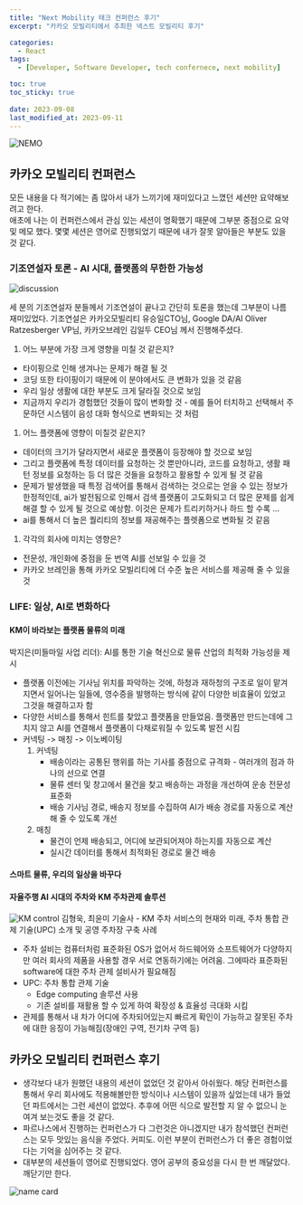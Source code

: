 ```yaml
---
title: "Next Mobility 태크 컨퍼런스 후기"
excerpt: "카카오 모빌리티에서 추최한 넥스트 모빌리티 후기"

categories:
  - React
tags:
  - [Developer, Software Developer, tech confernece, next mobility]

toc: true
toc_sticky: true
 
date: 2023-09-08
last_modified_at: 2023-09-11
---
```


![NEMO](https://github.com/sunmerrr/sunmerrr.github.io/assets/65106740/79123cab-8a6e-44d9-9ac9-d78f2845f2c0)

## 카카오 모빌리티 컨퍼런스
모든 내용을 다 적기에는 좀 많아서 내가 느끼기에 재미있다고 느꼈던 세션만 요약해보려고 한다.    
애초에 나는 이 컨퍼런스에서 관심 있는 세션이 명확했기 때문에 그부분 중점으로 요약 및 메모 했다.
몇몇 세션은 영어로 진행되었기 때문에 내가 잘못 알아들은 부분도 있을 것 같다.

### 기조연설자 토론 - AI 시대, 플랫폼의 무한한 가능성
![discussion](https://github.com/sunmerrr/sunmerrr.github.io/assets/65106740/b083c89a-4d78-4f82-bde9-b464bbe0378a)

세 분의 기조연설자 분들께서 기조연설이 끝나고 간단히 토론을 했는데 그부분이 나름 재미있었다.
기조연설은 카카오모빌리티 유승일CTO님, Google DA/AI Oliver Ratzesberger VP님, 카카오브레인 김일두 CEO님 께서 진행해주셨다.
1. 어느 부분에 가장 크게 영향을 미칠 것 같은지?
- 타이핑으로 인해 생겨나는 문제가 해결 될 것
- 코딩 또한 타이핑이기 때문에 이 분야에서도 큰 변화가 있을 것 같음
- 우리 일상 생활에 대한 부분도 크게 달라질 것으로 보임
- 지금까지 우리가 경험했던 것들이 많이 변화할 것 - 예를 들어 터치하고 선택해서 주문하던 시스템이 음성 대화 형식으로 변화되는 것 처럼

1. 어느 플랫폼에 영향이 미칠것 같은지?
- 데이터의 크기가 달라지면서 새로운 플랫폼이 등장해야 할 것으로 보임
- 그리고 플랫폼에 특정 데이터를 요청하는 것 뿐만아니라, 코드를 요청하고, 생활 패턴 정보를 요청하는 등 더 많은 것들을 요청하고 활용할 수 있게 될 것 같음
- 문제가 발생했을 때 특정 검색어를 통해서 검색하는 것으로는 얻을 수 있는 정보가 한정적인데, ai가 발전됨으로 인해서 검색 플랫폼이 고도화되고 더 많은 문제를 쉽게 해결 할 수 있게 될 것으로 예상함. 이것은 문제가 트리키하거나 하드 할 수록 ...
- ai를 통해서 더 높은 퀄리티의 정보를 재공해주는 플렛폼으로 변화될 것 같음 

1. 각각의 회사에 미치는 영향은?
- 전문성, 개인화에 중점을 둔 번역 AI를 선보일 수 있을 것
- 카카오 브레인을 통해 카카오 모빌리티에 더 수준 높은 서비스를 제공해 줄 수 있을 것

### LIFE: 일상, AI로 변화하다
#### KM이 바라보는 플랫폼 물류의 미래
박지은(미들마일 사업 리더): AI를 통한 기술 혁신으로 물류 산업의 최적화 가능성을 제시
- 플랫폼 이전에는 기사님 위치를 파악하는 것에, 하청과 재하청의 구조로 일이 맡겨지면서 일어나는 일들에, 영수증을 발행하는 방식에 같이 다양한 비효율이 있었고 그것을 해결하고자 함
- 다양한 서비스를 통해서 힌트를 찾았고 플랫폼을 만들었음. 플랫폼만 만드는데에 그치지 않고 AI를 연결해서 플랫폼이 다채로워질 수 있도록 발전 시킴 
- 커넥팅 -> 매칭 -> 이노베이팅
  1. 커넥팅
      - 배송이라는 공통된 행위를 하는 기사를 중점으로 규격화 - 여러개의 점과 하나의 선으로 연결
      - 물류 센터 및 창고에서 물건을 찾고 배송하는 과정을 개선하여 운송 전문성 표준화
      - 배송 기사님 경로, 배송지 정보를 수집하여 AI가 배송 경로를 자동으로 계산해 줄 수 있도록 개선
  1. 매칭
      - 물건이 언제 배송되고, 어디에 보관되어져야 하는지를 자동으로 계산
      - 실시간 데이터를 통해서 최적화된 경로로 물건 배송


#### 스마트 물류, 우리의 일상을 바꾸다

#### 자율주행 AI 시대의 주차와 KM 주차관제 솔루션
  ![KM control](https://github.com/sunmerrr/sunmerrr.github.io/assets/65106740/4eb5fb0b-5e32-42a0-8e32-c2d1ea7b6c06)
김형욱, 최윤미 기술사 - KM 주차 서비스의 현재와 미래, 주차 통합 관제 기술(UPC) 소개 및 공영 주차장 구축 사례
- 주차 설비는 컴퓨터처럼 표준화된 OS가 없어서 하드웨어와 소프트웨어가 다양하지만 여러 회사의 제품을 사용할 경우 서로 연동하기에는 어려움. 그에따라 표준화된 software에 대한 주차 관제 설비사가 필요해짐
- UPC: 주차 통합 관제 기술
  - Edge computing 솔루션 사용
  - 기존 설비를 재활용 할 수 있게 하여 확장성 & 효율성 극대화 시킴
- 관제를 통해서 내 차가 어디에 주차되어있는지 빠르게 확인이 가능하고 잘못된 주차에 대한 응징이 가능해짐(장애인 구역, 전기차 구역 등)


## 카카오 모빌리티 컨퍼런스 후기
- 생각보다 내가 원했던 내용의 세션이 없었던 것 같아서 아쉬웠다. 해당 컨퍼런스를 통해서 우리 회사에도 적용해볼만한 방식이나 시스템이 있을까 싶었는데 내가 들었던 파트에서는 그런 세션이 없었다. 추후에 어떤 식으로 발전할 지 알 수 없으니 눈여겨 보는것도 좋을 것 같다.
- 파르나스에서 진행하는 컨퍼런스가 다 그런것은 아니겠지만 내가 참석했던 컨퍼런스는 모두 맛있는 음식을 주었다. 커피도. 이런 부분이 컨퍼런스가 더 좋은 경험이었다는 기억을 심어주는 것 같다.
- 대부분의 세션들이 영어로 진행되었다. 영어 공부의 중요성을 다시 한 번 깨달았다. 깨닫기만 한다.

![name card](https://github.com/sunmerrr/sunmerrr.github.io/assets/65106740/2d145700-dc85-443a-8321-2f7dc00ccfce)
